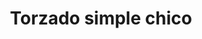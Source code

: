 ---
title: Torzado simple chico
date: 
draft: false

# descripcion
description : Argo colgante de plata

materials: Plata 925

color: Plateado

dimensions: 2cm (largo)

code: 01-01-0321

type: "Aros"

categories: []

# Images
# first image will be shown in the product page
images:
  # - image: "images/path_to_image"
  # La ubicacion de las imagenes es imagenes/Aros/Aros.Colgantes/01-01-0321-torzado-simple-chico
  - image: "./images/aros/colgantes/01-01-0321-torzado-simple-chico_a.JPG"
  - image: "./images/aros/colgantes/01-01-0321-torzado-simple-chico_b.JPG"
---